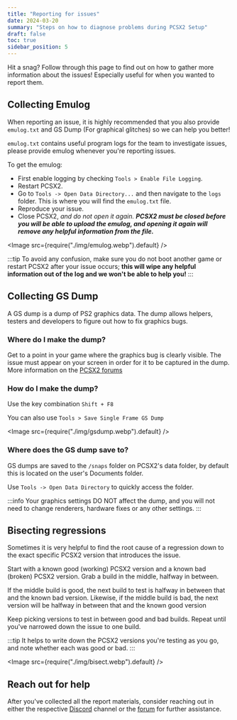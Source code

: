 ```yaml
---
title: "Reporting for issues"
date: 2024-03-20
summary: "Steps on how to diagnose problems during PCSX2 Setup"
draft: false
toc: true
sidebar_position: 5
---
```


Hit a snag? Follow through this page to find out on how to gather more information about the issues! Especially useful for when you wanted to report them.

## Collecting Emulog

When reporting an issue, it is highly recommended that you also provide `emulog.txt` and GS Dump (For graphical glitches) so we can help you better!

`emulog.txt` contains useful program logs for the team to investigate issues, please provide emulog whenever you're reporting issues.

To get the emulog:

- First enable logging by checking `Tools > Enable File Logging`.
- Restart PCSX2.
- Go to `Tools -> Open Data Directory...` and then navigate to the `logs` folder. This is where you will find the `emulog.txt` file.
- Reproduce your issue.
- Close PCSX2, _and do not open it again. **PCSX2 must be closed before you will be able to upload the emulog, and opening it again will remove any helpful information from the file.**_

<Image src={require("./img/emulog.webp").default} />

:::tip
To avoid any confusion, make sure you do not boot another game or restart PCSX2 after your issue occurs; **this will wipe any helpful information out of the log and we won't be able to help you!**
:::

## Collecting GS Dump

A GS dump is a dump of PS2 graphics data. The dump allows helpers, testers and developers to figure out how to fix graphics bugs.

### Where do I make the dump?

Get to a point in your game where the graphics bug is clearly visible. The issue must appear on your screen in order for it to be captured in the dump. More information on the [PCSX2 forums](https://forums.pcsx2.net/Thread-How-to-create-a-proper-GS-dump)

### How do I make the dump?

Use the key combination `Shift + F8`

You can also use `Tools > Save Single Frame GS Dump`

<Image src={require("./img/gsdump.webp").default} />

### Where does the GS dump save to?

GS dumps are saved to the `/snaps` folder on PCSX2's data folder, by default this is located on the user's Documents folder.

Use `Tools -> Open Data Directory` to quickly access the folder.

:::info
Your graphics settings DO NOT affect the dump, and you will not need to change renderers, hardware fixes or any other settings.
:::

## Bisecting regressions

Sometimes it is very helpful to find the root cause of a regression down to the exact specific PCSX2 version that introduces the issue.

Start with a known good (working) PCSX2 version and a known bad (broken) PCSX2 version. Grab a build in the middle, halfway in between.

If the middle build is good, the next build to test is halfway in between that and the known bad version. Likewise, if the middle build is bad, the next version will be halfway in between that and the known good version

Keep picking versions to test in between good and bad builds. Repeat until you've narrowed down the issue to one build.

:::tip
It helps to write down the PCSX2 versions you're testing as you go, and note whether each was good or bad.
:::

<Image src={require("./img/bisect.webp").default} />

## Reach out for help

After you've collected all the report materials, consider reaching out in either the respective [Discord](https://www.pcsx2.net/discord) channel or the [forum](https://forums.pcsx2.net/) for further assistance.
